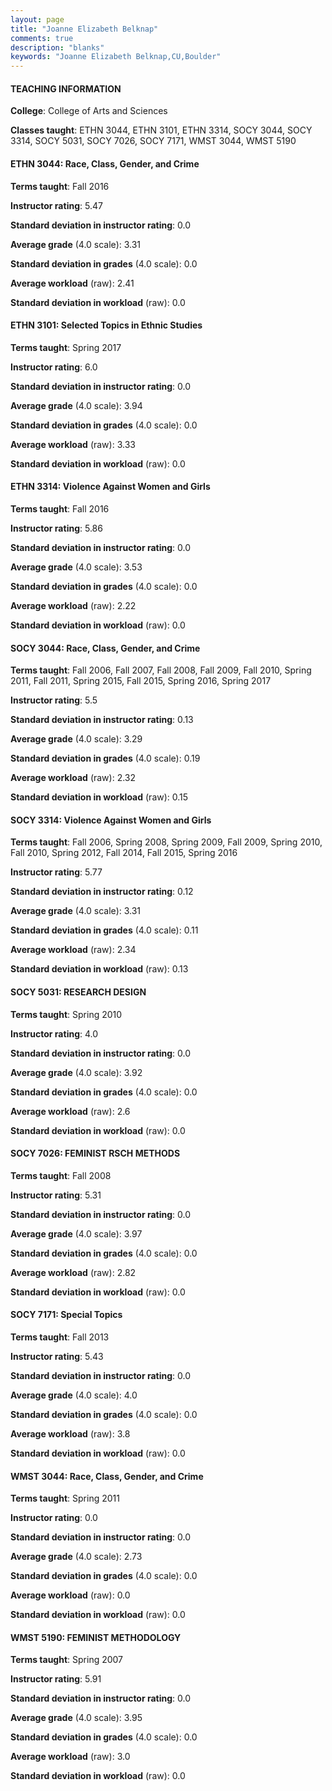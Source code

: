 ```yaml
---
layout: page
title: "Joanne Elizabeth Belknap" 
comments: true
description: "blanks"
keywords: "Joanne Elizabeth Belknap,CU,Boulder"
---
```

<head>
<script src="https://ajax.googleapis.com/ajax/libs/jquery/2.1.3/jquery.min.js"></script>
<script src="https://dl.dropboxusercontent.com/s/pc42nxpaw1ea4o9/highcharts.js?dl=0"></script>
<!-- <script src="../assets/js/highcharts.js"></script> -->
<style type="text/css">@font-face {
	font-family: "Bebas Neue";
	src: url(https://www.filehosting.org/file/details/544349/BebasNeue Regular.otf) format("opentype");
	}
	h1.Bebas { 
		font-family: "Bebas Neue", Verdana, Tahoma;
	}
</style>
</head>
	   
#### TEACHING INFORMATION

**College**: College of Arts and Sciences

**Classes taught**: ETHN 3044, ETHN 3101, ETHN 3314, SOCY 3044, SOCY 3314, SOCY 5031, SOCY 7026, SOCY 7171, WMST 3044, WMST 5190

#### ETHN 3044: Race, Class, Gender, and Crime

**Terms taught**: Fall 2016

**Instructor rating**: 5.47

**Standard deviation in instructor rating**: 0.0

**Average grade** (4.0 scale): 3.31

**Standard deviation in grades** (4.0 scale): 0.0

**Average workload** (raw): 2.41

**Standard deviation in workload** (raw): 0.0

#### ETHN 3101: Selected Topics in Ethnic Studies

**Terms taught**: Spring 2017

**Instructor rating**: 6.0

**Standard deviation in instructor rating**: 0.0

**Average grade** (4.0 scale): 3.94

**Standard deviation in grades** (4.0 scale): 0.0

**Average workload** (raw): 3.33

**Standard deviation in workload** (raw): 0.0

#### ETHN 3314: Violence Against Women and Girls

**Terms taught**: Fall 2016

**Instructor rating**: 5.86

**Standard deviation in instructor rating**: 0.0

**Average grade** (4.0 scale): 3.53

**Standard deviation in grades** (4.0 scale): 0.0

**Average workload** (raw): 2.22

**Standard deviation in workload** (raw): 0.0

#### SOCY 3044: Race, Class, Gender, and Crime

**Terms taught**: Fall 2006, Fall 2007, Fall 2008, Fall 2009, Fall 2010, Spring 2011, Fall 2011, Spring 2015, Fall 2015, Spring 2016, Spring 2017

**Instructor rating**: 5.5

**Standard deviation in instructor rating**: 0.13

**Average grade** (4.0 scale): 3.29

**Standard deviation in grades** (4.0 scale): 0.19

**Average workload** (raw): 2.32

**Standard deviation in workload** (raw): 0.15

#### SOCY 3314: Violence Against Women and Girls

**Terms taught**: Fall 2006, Spring 2008, Spring 2009, Fall 2009, Spring 2010, Fall 2010, Spring 2012, Fall 2014, Fall 2015, Spring 2016

**Instructor rating**: 5.77

**Standard deviation in instructor rating**: 0.12

**Average grade** (4.0 scale): 3.31

**Standard deviation in grades** (4.0 scale): 0.11

**Average workload** (raw): 2.34

**Standard deviation in workload** (raw): 0.13

#### SOCY 5031: RESEARCH DESIGN

**Terms taught**: Spring 2010

**Instructor rating**: 4.0

**Standard deviation in instructor rating**: 0.0

**Average grade** (4.0 scale): 3.92

**Standard deviation in grades** (4.0 scale): 0.0

**Average workload** (raw): 2.6

**Standard deviation in workload** (raw): 0.0

#### SOCY 7026: FEMINIST RSCH METHODS

**Terms taught**: Fall 2008

**Instructor rating**: 5.31

**Standard deviation in instructor rating**: 0.0

**Average grade** (4.0 scale): 3.97

**Standard deviation in grades** (4.0 scale): 0.0

**Average workload** (raw): 2.82

**Standard deviation in workload** (raw): 0.0

#### SOCY 7171: Special Topics

**Terms taught**: Fall 2013

**Instructor rating**: 5.43

**Standard deviation in instructor rating**: 0.0

**Average grade** (4.0 scale): 4.0

**Standard deviation in grades** (4.0 scale): 0.0

**Average workload** (raw): 3.8

**Standard deviation in workload** (raw): 0.0

#### WMST 3044: Race, Class, Gender, and Crime

**Terms taught**: Spring 2011

**Instructor rating**: 0.0

**Standard deviation in instructor rating**: 0.0

**Average grade** (4.0 scale): 2.73

**Standard deviation in grades** (4.0 scale): 0.0

**Average workload** (raw): 0.0

**Standard deviation in workload** (raw): 0.0

#### WMST 5190: FEMINIST METHODOLOGY

**Terms taught**: Spring 2007

**Instructor rating**: 5.91

**Standard deviation in instructor rating**: 0.0

**Average grade** (4.0 scale): 3.95

**Standard deviation in grades** (4.0 scale): 0.0

**Average workload** (raw): 3.0

**Standard deviation in workload** (raw): 0.0

